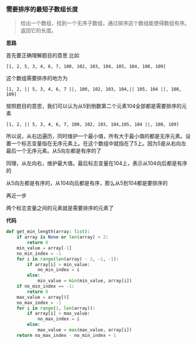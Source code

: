 ### 需要排序的最短子数组长度
> 给出一个数组，找到一个无序子数组，通过排序这个数组能使得数组有序。返回它的长度。

**思路**

首先要正确理解题目的意思
比如

`
[1, 2, 5, 3, 4, 6, 7, 100, 102, 103, 104, 105, 104, 108, 109]
`

这个数组需要排序的地方为

`
[1, 2, || 5, 3, 4, 6, 7 ||, 100, 102, 103, 104,|| 105, 104 ||, 108, 109]
`

按照题目的意思，我们可以认为从5到倒数第二个元素104全部都是需要排序的元素

`
[1, 2, || 5, 3, 4, 6, 7, 100, 102, 103, 104,105, 104 ||, 108, 109]
`

所以说，从右边遍历，同时维护一个最小值，所有大于最小值的都是无序元素。设置一个标志变量指在无序元素上。在这个数组中就指在了5上。因为5是从右向左最后一个无序元素。从5向左都是有序的了

同理，从左向右，维护最大值。最后标志变量在104上，表示从104向后都是有序的

从5向左都是有序的，从104向后都是有序，那么从5到104都是要排序的

再近一步  

两个标志变量之间的元素就是需要排序的元素了




**代码**

```python
def get_min_length(array: list):
    if array is None or len(array) < 2:
        return 0
    min_value = array[-1]
    no_min_index = -1
    for i in range(len(array) - 2, -1, -1):
        if array[i] > min_value:
            no_min_index = i
        else:
            min_value = min(min_value, array[i])
    if no_min_index == -1:
        return 0
    max_value = array[0]
    no_max_index = -1
    for i in range(1, len(array)):
        if array[i] < max_value:
            no_max_index = i
        else:
            max_value = max(max_value, array[i])
    return no_max_index - no_min_index + 1
```

